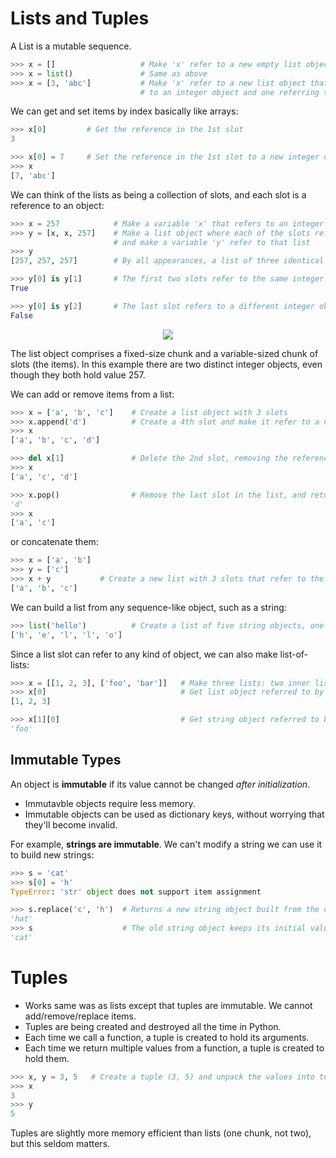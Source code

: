 # Lists and Tuples
A List is a mutable sequence.
```py
>>> x = []                   # Make 'x' refer to a new empty list object
>>> x = list()               # Same as above
>>> x = [3, 'abc']           # Make 'x' refer to a new list object that has two slots, one referring
                             # to an integer object and one referring to a string object
```
We can get and set items by index basically like arrays:
```py
>>> x[0]         # Get the reference in the 1st slot
3

>>> x[0] = 7     # Set the reference in the 1st slot to a new integer object
>>> x
[7, 'abc']
```
We can think of the lists as being a collection of slots, and each slot is a reference to an object:
```py
>>> x = 257            # Make a variable 'x' that refers to an integer object
>>> y = [x, x, 257]    # Make a list object where each of the slots refers to an integer object,
                       # and make a variable 'y' refer to that list
>>> y
[257, 257, 257]        # By all appearances, a list of three identical integers

>>> y[0] is y[1]       # The first two slots refer to the same integer object
True

>>> y[0] is y[2]       # The last slot refers to a different integer object, though it has the same value
False
```
<p align="center">
<img src="https://i.imgur.com/GVTZqyj.png">
</p>
The list object comprises a fixed-size chunk and a variable-sized chunk of slots (the items). In this example there are two distinct integer objects, even though they both hold value 257.

We can add or remove items from a list:        
```py
>>> x = ['a', 'b', 'c']    # Create a list object with 3 slots
>>> x.append('d')          # Create a 4th slot and make it refer to a new string
>>> x
['a', 'b', 'c', 'd']

>>> del x[1]               # Delete the 2nd slot, removing the reference and shifting the later slots
>>> x
['a', 'c', 'd']

>>> x.pop()                # Remove the last slot in the list, and return whatever object it refered to
'd'
>>> x
['a', 'c']
```
or concatenate them:
```py
>>> x = ['a', 'b']
>>> y = ['c']
>>> x + y           # Create a new list with 3 slots that refer to the same objects as in 'x' and 'y'
['a', 'b', 'c']
```
We can build a list from any sequence-like object, such as a string:
```py
>>> list('hello')          # Create a list of five string objects, one for each character
['h', 'e', 'l', 'l', 'o']
```
Since a list slot can refer to any kind of object, we can also make list-of-lists:
```py
>>> x = [[1, 2, 3], ['foo', 'bar']]   # Make three lists: two inner lists, and one outer list
>>> x[0]                              # Get list object referred to by the first slot
[1, 2, 3]

>>> x[1][0]                           # Get string object referred to by 2nd list's 1st slot
'foo'
```


## Immutable Types
An object is **immutable** if its value cannot be changed *after initialization*.
- Immutavble objects require less memory.
- Immutable objects can be used as dictionary keys, without worrying that they'll become invalid.

For example, **strings are immutable**. We can't modify a string we can use it to build new strings:
```py
>>> s = 'cat'
>>> s[0] = 'h'
TypeError: 'str' object does not support item assignment

>>> s.replace('c', 'h')  # Returns a new string object built from the old one
'hat'
>>> s                    # The old string object keeps its initial value
'cat'
```
# Tuples
- Works same was as lists except that tuples are immutable. We cannot add/remove/replace items.
- Tuples are being created and destroyed all the time in Python. 
- Each time we call a function, a tuple is created to hold its arguments. 
- Each time we return multiple values from a function, a tuple is created to hold them.

```py
>>> x, y = 3, 5   # Create a tuple (3, 5) and unpack the values into tuple (x, y)
>>> x
3
>>> y
5
```
Tuples are slightly more memory efficient than lists (one chunk, not two), but this seldom matters.


